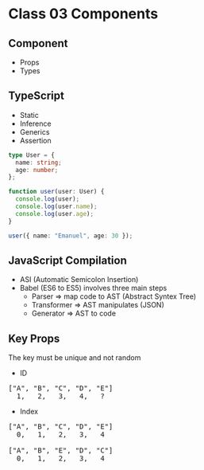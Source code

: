 # Class 03 Components

## Component

- Props
- Types

## TypeScript

- Static
- Inference
- Generics
- Assertion

```ts
type User = {
  name: string;
  age: number;
};

function user(user: User) {
  console.log(user);
  console.log(user.name);
  console.log(user.age);
}

user({ name: "Emanuel", age: 30 });
```

## JavaScript Compilation

- ASI (Automatic Semicolon Insertion)
- Babel (ES6 to ES5) involves three main steps
  - Parser => map code to AST (Abstract Syntex Tree)
  - Transformer => AST manipulates (JSON)
  - Generator => AST to code

## Key Props

The key must be unique and not random

- ID

<pre>
["A", "B", "C", "D", "E"]
  1,   2,   3,   4,   ?
</pre>

- Index

<pre>
["A", "B", "C", "D", "E"]
  0,   1,   2,   3,   4

["A", "B", "E", "D", "C"]
  0,   1,   2,   3,   4
</pre>
